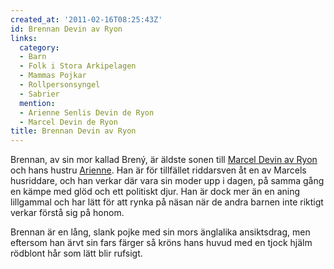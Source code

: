 ```yaml
---
created_at: '2011-02-16T08:25:43Z'
id: Brennan Devin av Ryon
links:
  category:
  - Barn
  - Folk i Stora Arkipelagen
  - Mammas Pojkar
  - Rollpersonsyngel
  - Sabrier
  mention:
  - Arienne Senlis Devin de Ryon
  - Marcel Devin de Ryon
title: Brennan Devin av Ryon
---
```


Brennan, av sin mor kallad Brený, är äldste sonen till [Marcel Devin av Ryon] och hans hustru
[Arienne]. Han är för tillfället riddarsven åt en av Marcels husriddare, och han verkar där vara sin
moder upp i dagen, på samma gång en kämpe med glöd och ett politiskt djur. Han är dock mer än en
aning lillgammal och har lätt för att rynka på näsan när de andra barnen inte riktigt verkar förstå
sig på honom.

Brennan är en lång, slank pojke med sin mors änglalika ansiktsdrag, men eftersom han ärvt sin fars
färger så kröns hans huvud med en tjock hjälm rödblont hår som lätt blir rufsigt.

  [Marcel Devin av Ryon]: Marcel_Devin_de_Ryon
  [Arienne]: Arienne_Senlis_Devin_de_Ryon